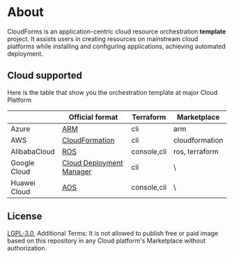 # About 

CloudForms is an application-centric cloud resource orchestration **template** project. It assists users in creating resources on mainstream cloud platforms while installing and configuring applications, achieving automated deployment.

## Cloud supported

Here is the table that show you the orchestration template at major Cloud Platform

|              | Official format                                              | Terraform   | Marketplace    |
| ------------ | ------------------------------------------------------------ | ----------- | -------------- |
| Azure        | [ARM](https://learn.microsoft.com/zh-cn/azure/azure-resource-manager/) | cli         | arm            |
| AWS          | [CloudFormation](https://aws.amazon.com/cn/cloudformation)   | cli         | cloudformation |
| AlibabaCloud | [ROS](https://help.aliyun.com/zh/ros)                        | console,cli | ros, terraform |
| Google Cloud | [Cloud Deployment Manager](https://cloud.google.com/deployment-manager/docs?hl=zh-cn) | cli         | \              |
| Huawei Cloud | [AOS](https://support.huaweicloud.com/productdesc-aos)       | console,cli | \              |

## License

[LGPL-3.0](LICENSE.md), Additional Terms: It is not allowed to publish free or paid image based on this repository in any Cloud platform's Marketplace without authorization.